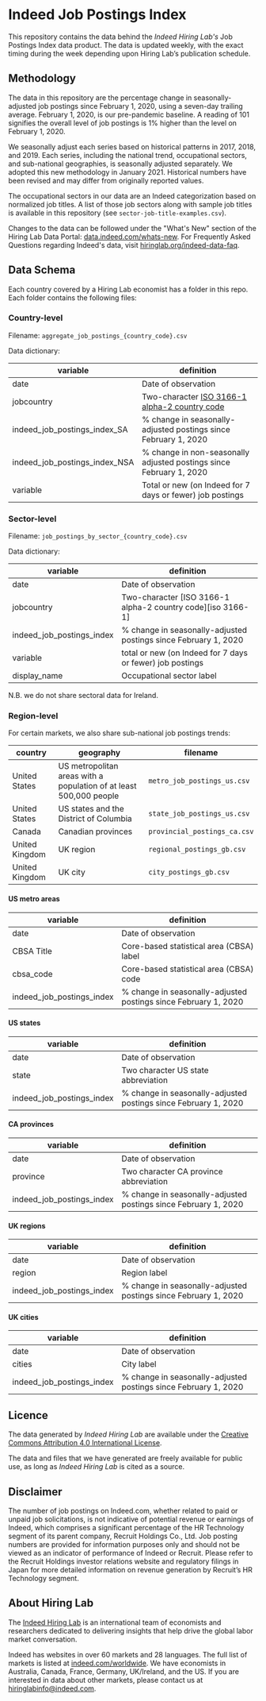 # Indeed Job Postings Index

This repository contains the data behind the *Indeed Hiring Lab's* Job Postings Index data product. The data is updated weekly, with the exact timing during the week depending upon Hiring Lab’s publication schedule.

## Methodology

The data in this repository are the percentage change in seasonally-adjusted job postings since February 1, 2020, using a seven-day trailing average. February 1, 2020, is our pre-pandemic baseline. A reading of 101 signifies the overall level of job postings is 1% higher than the level on February 1, 2020.

We seasonally adjust each series based on historical patterns in 2017, 2018, and 2019. Each series, including the national trend, occupational sectors, and sub-national geographies, is seasonally adjusted separately. We adopted this new methodology in January 2021. Historical numbers have been revised and may differ from originally reported values.

The occupational sectors in our data are an Indeed categorization based on normalized job titles. A list of those job sectors along with sample job titles is available in this repository (see `sector-job-title-examples.csv`).

Changes to the data can be followed under the "What's New" section of the Hiring Lab Data Portal: [data.indeed.com/whats-new](https://data.indeed.com/#/whats-new). For Frequently Asked Questions regarding Indeed's data, visit [hiringlab.org/indeed-data-faq](https://www.hiringlab.org/indeed-data-faq/).

## Data Schema

Each country covered by a Hiring Lab economist has a folder in this repo. Each folder contains the following files:

### Country-level

Filename: `aggregate_job_postings_{country_code}.csv`

Data dictionary:

| variable                      | definition                                                                          |
|-------------------------------|-------------------------------------------------------------------------------------|
| date                          | Date of observation                                                                 |
| jobcountry                    | Two-character [ISO 3166-1 alpha-2 country code](https://www.iban.com/country-codes) |
| indeed_job_postings_index_SA  | % change in seasonally-adjusted postings since February 1, 2020                     |
| indeed_job_postings_index_NSA | % change in non-seasonally adjusted postings since February 1, 2020                 |
| variable                      | Total or new (on Indeed for 7 days or fewer) job postings                           |

### Sector-level

Filename: `job_postings_by_sector_{country_code}.csv`

Data dictionary:

| variable                  | definition                                                      |
|---------------------------|-----------------------------------------------------------------|
| date                      | Date of observation                                             |
| jobcountry                | Two-character [ISO 3166-1 alpha-2 country code][iso 3166-1]     |
| indeed_job_postings_index | % change in seasonally-adjusted postings since February 1, 2020 |
| variable                  | total or new (on Indeed for 7 days or fewer) job postings       |
| display_name              | Occupational sector label                                       |

N.B. we do not share sectoral data for Ireland.

### Region-level

For certain markets, we also share sub-national job postings trends:

| country       | geography                                                          | filename                    |
|---------------|--------------------------------------------------------------------|-----------------------------|
| United States | US metropolitan areas with a population of at least 500,000 people | `metro_job_postings_us.csv` |
| United States | US states and the District of Columbia | `state_job_postings_us.csv` |
| Canada | Canadian provinces | `provincial_postings_ca.csv` |
| United Kingdom | UK region | `regional_postings_gb.csv` |
| United Kingdom | UK city | `city_postings_gb.csv` |

#### US metro areas

| variable                  | definition                                                      |
|---------------------------|-----------------------------------------------------------------|
| date                      | Date of observation                                             |
| CBSA Title                | Core-based statistical area (CBSA) label                        |
| cbsa_code                 | Core-based statistical area (CBSA) code                         |
| indeed_job_postings_index | % change in seasonally-adjusted postings since February 1, 2020 |

#### US states

| variable                  | definition                                                      |
|---------------------------|-----------------------------------------------------------------|
| date                      | Date of observation                                             |
| state                     | Two character US state abbreviation                             |
| indeed_job_postings_index | % change in seasonally-adjusted postings since February 1, 2020 |

#### CA provinces

| variable                  | definition                                                      |
|---------------------------|-----------------------------------------------------------------|
| date                      | Date of observation                                             |
| province                  | Two character CA province abbreviation                          |
| indeed_job_postings_index | % change in seasonally-adjusted postings since February 1, 2020 |

#### UK regions

| variable                  | definition                                                      |
|---------------------------|-----------------------------------------------------------------|
| date                      | Date of observation                                             |
| region                    | Region label                                                    |
| indeed_job_postings_index | % change in seasonally-adjusted postings since February 1, 2020 |

#### UK cities

| variable                  | definition                                                      |
|---------------------------|-----------------------------------------------------------------|
| date                      | Date of observation                                             |
| cities                    | City label                                                      |
| indeed_job_postings_index | % change in seasonally-adjusted postings since February 1, 2020 |

## Licence

The data generated by *Indeed Hiring Lab* are available under the [Creative Commons Attribution 4.0 International License](https://creativecommons.org/licenses/by/4.0/).

The data and files that we have generated are freely available for public use, as long as *Indeed Hiring Lab* is cited as a source.

## Disclaimer

The number of job postings on Indeed.com, whether related to paid or unpaid job solicitations, is not indicative of potential revenue or earnings of Indeed, which comprises a significant percentage of the HR Technology segment of its parent company, Recruit Holdings Co., Ltd. Job posting numbers are provided for information purposes only and should not be viewed as an indicator of performance of Indeed or Recruit. Please refer to the Recruit Holdings investor relations website and regulatory filings in Japan for more detailed information on revenue generation by Recruit’s HR Technology segment.

## About Hiring Lab

The [Indeed Hiring Lab](http://hiringlab.org) is an international team of economists and researchers dedicated to delivering insights that help drive the global labor market conversation.

Indeed has websites in over 60 markets and 28 languages. The full list of markets is listed at [indeed.com/worldwide](https://www.indeed.com/worldwide). We have economists in Australia, Canada, France, Germany, UK/Ireland, and the US. If you are interested in data about other markets, please contact us at <hiringlabinfo@indeed.com>.
